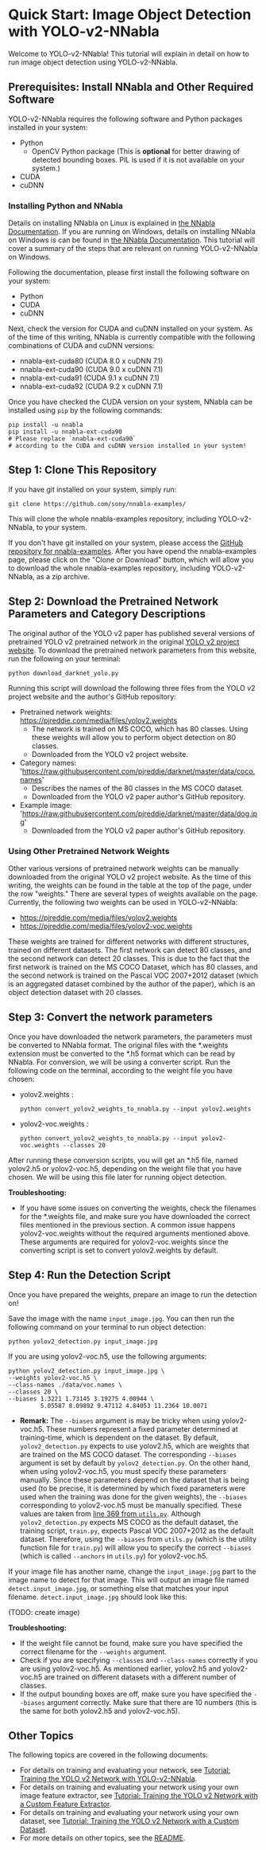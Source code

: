 # Quick Start: Image Object Detection with YOLO-v2-NNabla
Welcome to YOLO-v2-NNabla! This tutorial will explain in detail on how to run image object detection using YOLO-v2-NNabla.


## Prerequisites: Install NNabla and Other Required Software
YOLO-v2-NNabla requires the following software and Python packages installed in your system:

- Python
  - OpenCV Python package (This is **optional** for better drawing of detected bounding boxes. PIL is used if it is not available on your system.)
- CUDA
- cuDNN

### Installing Python and NNabla
Details on installing NNabla on Linux is explained in [the NNabla Documentation](https://nnabla.readthedocs.io/en/latest/python/install_on_linux.html). If you are running on Windows, details on installing NNabla on Windows is can be found in [the NNabla Documentation](https://nnabla.readthedocs.io/en/latest/python/install_on_windows.html). This tutorial will cover a summary of the steps that are relevant on running YOLO-v2-NNabla on Windows.

Following the documentation, please first install the following software on your system:

- Python
- CUDA
- cuDNN

Next, check the version for CUDA and cuDNN installed on your system. As of the time of this writing, NNabla is currently compatible with the following combinations of CUDA and cuDNN versions:

- nnabla-ext-cuda80 (CUDA 8.0 x cuDNN 7.1)
- nnabla-ext-cuda90 (CUDA 9.0 x cuDNN 7.1)
- nnabla-ext-cuda91 (CUDA 9.1 x cuDNN 7.1)
- nnabla-ext-cuda92 (CUDA 9.2 x cuDNN 7.1)

Once you have checked the CUDA version on your system, NNabla can be installed using `pip` by the following commands:
```
pip install -u nnabla
pip install -u nnabla-ext-cuda90
# Please replace `nnabla-ext-cuda90`
# according to the CUDA and cuDNN version installed in your system!
```

## Step 1: Clone This Repository
If you have git installed on your system, simply run:
```
git clone https://github.com/sony/nnabla-examples/
```
This will clone the whole nnabla-examples repository, including YOLO-v2-NNabla, to your system.

If you don't have git installed on your system, please access the [GitHub repository for nnabla-examples](https://github.com/sony/nnabla-examples/). After you have opend the nnabla-examples page, please click on the "Clone or Download" button, which will allow you to download the whole nnabla-examples repository, including YOLO-v2-NNabla, as a zip archive.


## Step 2: Download the Pretrained Network Parameters and Category Descriptions
The original author of the YOLO v2 paper has published several versions of pretrained YOLO v2 pretrained network in the original [YOLO v2 project website](https://pjreddie.com/darknet/yolov2/). To download the pretrained network parameters from this website, run the following on your terminal:
```
python download_darknet_yolo.py
```
Running this script will download the following three files from the YOLO v2 project website and the author's GitHub repository:
- Pretrained network weights: https://pjreddie.com/media/files/yolov2.weights
  - The network is trained on MS COCO, which has 80 classes. Using these weights will allow you to perform object detection on 80 classes.
  - Downloaded from the YOLO v2 project website.
- Category names: 'https://raw.githubusercontent.com/pjreddie/darknet/master/data/coco.names'
  - Describes the names of the 80 classes in the MS COCO dataset.
  - Downloaded from the YOLO v2 paper author's GitHub repository.
- Example image: 'https://raw.githubusercontent.com/pjreddie/darknet/master/data/dog.jpg'
  - Downloaded from the YOLO v2 paper author's GitHub repository.

### Using Other Pretrained Network Weights
Other various versions of pretrained network weights can be manually downloaded from the original YOLO v2 project website. As the time of this writing, the weights can be found in the table at the top of the page, under the row "weights." There are several types of weights available on the page. Currently, the following two weights can be used in YOLO-v2-NNabla:

- https://pjreddie.com/media/files/yolov2.weights
- https://pjreddie.com/media/files/yolov2-voc.weights

These weights are trained for different networks with different structures, trained on different datasets. The first network can detect 80 classes, and the second network can detect 20 classes. This is due to the fact that the first network is trained on the MS COCO Dataset, which has 80 classes, and the second network is trained on the Pascal VOC 2007+2012 dataset (which is an aggregated dataset combined by the author of the paper), which is an object detection dataset with 20 classes.


## Step 3: Convert the network parameters
Once you have downloaded the network parameters, the parameters must be converted to NNabla format. The original files with the \*.weights extension must be converted to the \*.h5 format which can be read by NNabla. For conversion, we will be using a converter script. Run the following code on the terminal, according to the weight file you have chosen:

- yolov2.weights :
  ```
  python convert_yolov2_weights_to_nnabla.py --input yolov2.weights
  ```
- yolov2-voc.weights :
  ```
  python convert_yolov2_weights_to_nnabla.py --input yolov2-voc.weights --classes 20
  ```

After running these conversion scripts, you will get an \*.h5 file, named yolov2.h5 or yolov2-voc.h5, depending on the weight file that you have chosen. We will be using this file later for running object detection.

**Troubleshooting:**
- If you have some issues on converting the weights, check the filenames for the \*.weights file, and make sure you have downloaded the correct files mentioned in the previous section. A common issue happens yolov2-voc.weights without the required arguments mentioned above. These arguments are required for yolov2-voc.weights since the converting script is set to convert yolov2.weights by default.


## Step 4: Run the Detection Script
Once you have prepared the weights, prepare an image to run the detection on!

Save the image with the name `input_image.jpg`. You can then run the following command on your terminal to run object detection:
```
python yolov2_detection.py input_image.jpg
```

If you are using yolov2-voc.h5, use the following arguments:
```
python yolov2_detection.py input_image.jpg \
--weights yolov2-voc.h5 \
--class-names ./data/voc.names \
--classes 20 \
--biases 1.3221 1.73145 3.19275 4.00944 \
         5.05587 8.09892 9.47112 4.84053 11.2364 10.0071
```
- **Remark:** The `--biases` argument is may be tricky when using yolov2-voc.h5. These numbers represent a fixed parameter determined at training-time, which is dependent on the dataset. By default, `yolov2_detection.py` expects to use yolov2.h5, which are weights that are trained on the MS COCO dataset. The corresponding `--biases` argument is set by default by `yolov2_detection.py`. On the other hand, when using yolov2-voc.h5, you must specify these parameters manually. Since these parameters depend on the dataset that is being used (to be precise, it is determined by which fixed parameters were used when the training was done for the given weights), the `--biases` corresponding to yolov2-voc.h5 must be manually specified. These values are taken from [line 369 from `utils.py`](https://github.com/sony/nnabla-examples/blob/master/object-detection/yolov2/utils.py#L369). Although `yolov2_detection.py` expects MS COCO as the default dataset, the training script, `train.py`, expects Pascal VOC 2007+2012 as the default dataset. Therefore, using the `--biases` from `utils.py` (which is the utility function file for `train.py`) will allow you to specify the correct `--biases` (which is called `--anchors` in `utils.py`) for yolov2-voc.h5.

If your image file has another name, change the `input_image.jpg` part to the image name to detect for that image. This will output an image file named `detect.input_image.jpg`, or something else that matches your input filename. `detect.input_image.jpg` should look like this:

(TODO: create image)

**Troubleshooting:**
- If the weight file cannot be found, make sure you have specified the correct filename for the `--weights` argument.
- Check if you are specifying `--classes` and `--class-names` correctly if you are using yolov2-voc.h5. As mentioned earlier, yolov2.h5 and yolov2-voc.h5 are trained on different datasets with a different number of classes.
- If the output bounding boxes are off, make sure you have specified the `--biases` argument correctly. Make sure that there are 10 numbers (this is the same for both yolov2.h5 and yolov2-voc.h5).


## Other Topics
The following topics are covered in the following documents:

- For details on training and evaluating your network, see [Tutorial: Training the YOLO v2 Network with YOLO-v2-NNabla](./tutorial/tutorial_training.md).
- For details on training and evaluating your network using your own image feature extractor, see [Tutorial: Training the YOLO v2 Network with a Custom Feature Extractor](./tutorial/tutorial_custom_features.md).
- For details on training and evaluating your network using your own dataset, see [Tutorial: Training the YOLO v2 Network with a Custom Dataset](./tutorial/tutorial_custom_dataset.md).
- For more details on other topics, see the [README](./README.md).

